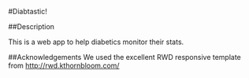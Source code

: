 #Diabtastic!

##Description


This is a web app to help diabetics monitor their stats.


##Acknowledgements
We used the excellent RWD responsive template from http://rwd.kthornbloom.com/